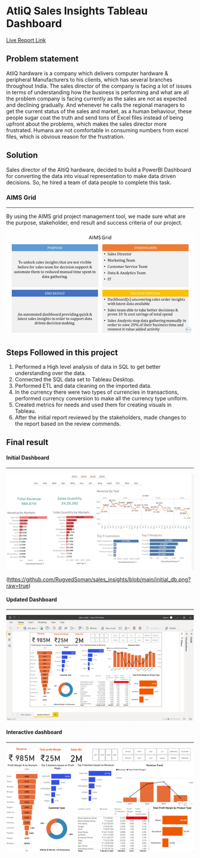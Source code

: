 # AtliQ Sales Insights Tableau Dashboard


[Live Report Link](https://project.novypro.com/oqyYtt)

## Problem statement

AtliQ hardware is a company which delivers computer hardware & peripheral 
Manufacturers to his clients, which has several branches throughout India. The sales director of the company is facing a lot of
issues in terms of understanding how the business is performing and what are all the problem company is
facing currently as the sales are not as expected and declining gradually. And whenever he calls the regional managers
to get the current status of the sales and market, as a human behaviour, these people 
sugar coat the truth and send tons of Excel files instead of being upfront about the problems, which makes the sales director more frustrated.
Humans are not comfortable in consuming numbers from excel files, which is obvious reason for the frustration.

## Solution 

Sales director of the AltiQ hardware, decided to build a PowerBI Dashboard for converting the data into 
visual representation to make data driven decisions. So, he hired a team of data people to complete this task.


### AIMS Grid

---
By using the AIMS grid project management tool, we made sure what are the purpose, stakeholder, end result 
and success criteria  of our project.

<img src="https://github.com/Naveen-S6/AtliQ_Sales_Insigths_PowerBi/blob/main/DATASET/AIMS.jpg" width="550" class="center">

## Steps Followed in this project

1. Performed a High level analysis of data in SQL to get better understanding over the data.
2. Connected the SQL data set to Tableau Desktop.
3. Performed ETL and data cleaning on the imported data.
4. In the currency there were two types of currencies in transactions, performed currency conversion to make all the currency type uniform.
5. Created metrics for needs and used them for creating visuals in Tableau.
6. After the initial report reviewed by the stakeholders, made changes to the report based on the review commends.

## Final result 

#### Initial Dashboard

---
<img src="https://github.com/RugvedSoman/sales_insights/blob/main/initial_db.png?raw=true" width="550" class="center">

(https://github.com/RugvedSoman/sales_insights/blob/main/initial_db.png?raw=true)

#### Updated Dashboard

---
<img src="https://github.com/Naveen-S6/AtliQ_Sales_Insigths_PowerBi/blob/main/DATASET/Final_report.png" width="550" class="center">

#### Interactive dashboard

---
<img src="https://github.com/Naveen-S6/AtliQ_Sales_Insigths_PowerBi/blob/main/DATASET/GIF.gif" width="600" class="center">




